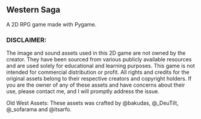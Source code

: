 ## Western Saga

A 2D RPG game made with Pygame. 

### DISCLAIMER: 
The image and sound assets used in this 2D game are not owned by the creator. 
They have been sourced from various publicly available resources and are used solely for educational and learning purposes. 
This game is not intended for commercial distribution or profit. 
All rights and credits for the original assets belong to their respective creators and copyright holders. 
If you are the owner of any of these assets and have concerns about their use, please contact me, and I will promptly address the issue.


Old West Assets: These assets was crafted by @bakudas,  @_DeuTilt, @_sofarama and @itsarfo.
